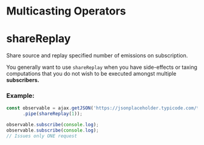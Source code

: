 # Multicasting Operators

# shareReplay

Share source and replay specified number of emissions on subscription.

You generally want to use `shareReplay` when you have side-effects or taxing computations that you do not wish to be executed amongst multiple **subscribers.** 

### Example:

```jsx
const observable = ajax.getJSON('https://jsonplaceholder.typicode.com/todos/1')
      .pipe(shareReplay(1));

observable.subscribe(console.log);
observable.subscribe(console.log);
// Issues only ONE request
```